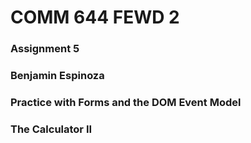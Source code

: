 # COMM 644 FEWD 2 
### Assignment 5
### Benjamin Espinoza
### Practice with Forms and the DOM Event Model 
### The Calculator II 